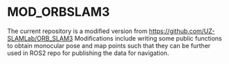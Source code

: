 # MOD_ORBSLAM3
The current repository is a modified version from https://github.com/UZ-SLAMLab/ORB_SLAM3 Modifications include writing some public functions to obtain monocular pose and map points such that they can be further used in ROS2 repo for publishing the data for navigation.
